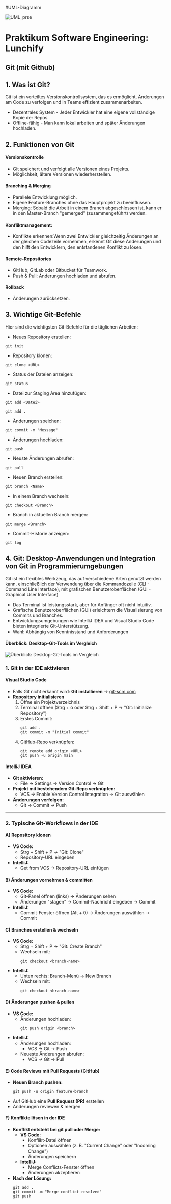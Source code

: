 #UML-Diagramm


![UML_prse](https://github.com/user-attachments/assets/368fc4b0-d02f-4a65-980c-f76ed93e2c02)


# Praktikum Software Engineering: Lunchify
## Git (mit Github)
## 1. Was ist Git?
Git ist ein verteiltes Versionskontrollsystem, das es ermöglicht, Änderungen am Code zu verfolgen und in Teams effizient zusammenarbeiten.
* Dezentrales System - Jeder Entwickler hat eine eigene vollständige Kopie der Repos.
* Offline-fähig - Man kann lokal arbeiten und später Änderungen hochladen.
## 2. Funktionen von Git
####  Versionskontrolle
* Git speichert und verfolgt alle Versionen eines Projekts.
* Möglichkeit, ältere Versionen wiederherstellen.
####  Branching & Merging
* Parallele Entwicklung möglich.
* Eigene Feature-Branches ohne das Hauptprojekt zu beeinflussen.
* Merging: Sobald die Arbeit in einem Branch abgeschlossen ist, kann er in den Master-Branch "gemerged" (zusammengeführt) werden.
####  Konfliktmanagement:
*  Konflikte erkennen:Wenn zwei Entwickler gleichzeitig Änderungen an der gleichen Codezeile vornehmen, erkennt Git diese Änderungen und den hilft den Entwicklern, den entstandenen Konflikt zu lösen.
####  Remote-Repositories 
* GitHub, GitLab oder Bitbucket für Teamwork.
* Push & Pull: Änderungen hochladen und abrufen.
####  Rollback 
* Änderungen zurücksetzen.

## 3. Wichtige Git-Befehle
Hier sind die wichtigsten Git-Befehle für die täglichen Arbeiten:

* Neues Repository erstellen:
```
git init 
```
* Repository klonen:
 ```
git clone <URL>
```
* Status der Dateien anzeigen:
```
git status
```
* Datei zur Staging Area hinzufügen:
```
git add <Datei>

git add .
```
* Änderungen speichen:
```
git commit -m "Message"
```
* Änderungen hochladen:
```
git push
```
* Neuste Änderungen abrufen:
```
git pull
```
* Neuen Branch erstellen:
```
git branch <Name>
```
* In einem Branch wechseln:
```
git checkout <Branch>
```
* Branch in aktuellen Branch mergen:
```
git merge <Branch>
```
* Commit-Historie anzeigen:
```
git log
```

## 4. Git: Desktop-Anwendungen und Integration von Git in Programmierumgebungen
Git ist ein flexibles Werkzeug, das auf verschiedene Arten genutzt werden kann, einschließlich der Verwendung über die Kommandozeile (CLI - Command Line Interface), mit grafischen Benutzeroberflächen (GUI - Graphical User Interface)
- Das Terminal ist leistungsstark, aber für Anfänger oft nicht intuitiv.
- Grafische Benutzeroberflächen (GUI) erleichtern die Visualisierung von Commits und Branches.
- Entwicklungsumgebungen wie IntelliJ IDEA und Visual Studio Code bieten integrierte Git-Unterstützung.
- Wahl: Abhängig von Kenntnisstand und Anforderungen

#### Überblick: Desktop-Git-Tools im Vergleich

![Überblick: Desktop-Git-Tools im Vergleich](https://github.com/jku-win-se/teaching-2025.ss.prse.braeuer.team3/blob/44eac73d5a3c1b935a009675a8a3d48547058692/git1.png)

### 1. Git in der IDE aktivieren

#### Visual Studio Code
* Falls Git nicht erkannt wird: **Git installieren** → [git-scm.com](https://git-scm.com)
* **Repository initialisieren**  
  1. Öffne ein Projektverzeichnis  
  2. Terminal öffnen (Strg + ö oder Strg + Shift + P → "Git: Initialize Repository")  
  3. Erstes Commit:
     ```
     git add .
     git commit -m "Initial commit"
     ```
  4. GitHub-Repo verknüpfen:
     ```
     git remote add origin <URL>
     git push -u origin main
     ```

#### IntelliJ IDEA
* **Git aktivieren:**  
  * File → Settings → Version Control → Git
* **Projekt mit bestehendem Git-Repo verknüpfen:**  
  * VCS → Enable Version Control Integration → Git auswählen  
* **Änderungen verfolgen:**  
  * Git → Commit → Push

---

### 2. Typische Git-Workflows in der IDE

#### A) Repository klonen
* **VS Code:**  
  * Strg + Shift + P → "Git: Clone"  
  * Repository-URL eingeben  
* **IntelliJ:**  
  * Get from VCS → Repository-URL einfügen  

#### B) Änderungen vornehmen & committen
* **VS Code:**  
  * Git-Panel öffnen (links) → Änderungen sehen  
  * Änderungen "stagen" → Commit-Nachricht eingeben → Commit 
* **IntelliJ:**  
  * Commit-Fenster öffnen (Alt + 0) → Änderungen auswählen → Commit

#### C) Branches erstellen & wechseln
* **VS Code:**  
  * Strg + Shift + P → "Git: Create Branch"  
  * Wechseln mit:  
    ```
    git checkout <branch-name>
    ```  
* **IntelliJ:**  
  * Unten rechts: Branch-Menü → New Branch 
  * Wechseln mit:  
    ```
    git checkout <branch-name>
    ```

#### D) Änderungen pushen & pullen
* **VS Code:**  
  * Änderungen hochladen:  
    ```
    git push origin <branch>
    ```
* **IntelliJ:**  
  * Änderungen hochladen:  
    * VCS → Git → Push 
  * Neueste Änderungen abrufen:  
    * VCS → Git → Pull  

#### E) Code Reviews mit Pull Requests (GitHub)
* **Neuen Branch pushen:**
  ```
  git push -u origin feature-branch
* Auf GitHub eine **Pull Request (PR)** erstellen
* Änderungen reviewen & mergen

#### F) Konflikte lösen in der IDE
* **Konflikt entsteht bei git pull oder Merge:**  
  * **VS Code:**  
    * Konflikt-Datei öffnen  
    * Optionen auswählen (z. B. "Current Change" oder "Incoming Change")  
    * Änderungen speichern  
  * **IntelliJ:**  
    * Merge Conflicts-Fenster öffnen  
    * Änderungen akzeptieren  
* **Nach der Lösung:**  
  ```
  git add .
  git commit -m "Merge conflict resolved"
  git push



  
